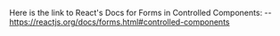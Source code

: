 Here is the link to React's Docs for Forms in Controlled Components:
-- https://reactjs.org/docs/forms.html#controlled-components









